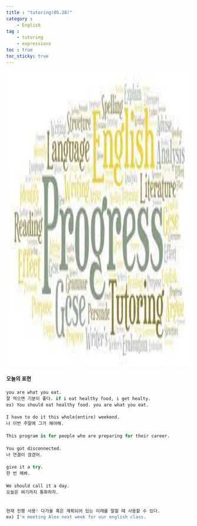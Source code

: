 ```yaml
---
title : "tutoring(05.28)"
category :
    - English
tag : 
    - tutoring
    - expressions
toc : true 
toc_sticky: true
---
```


<img src='/assets/tutoring.jpg' width = 1000 height = 800>

#### 오늘의 표현

```py
you are what you eat.
잘 먹으면 기분이 좋다. if i eat healthy food, i get healty. 
ex) You should eat healthy food. you are what you eat. 

I have to do it this whole(entire) weekend. 
나 이번 주말에 그거 해야해.

This program is for people who are preparing for their career.

You got disconnected.
너 연결이 끊겼어.

give it a try.
한 번 해봐. 

We should call it a day. 
오늘은 여기까지 통화하자.


현재 진행 사용! 다가올 혹은 계획되어 있는 미래를 말할 때 사용할 수 있다.
ex) I'm meeting Alex next week for our english class.

```

